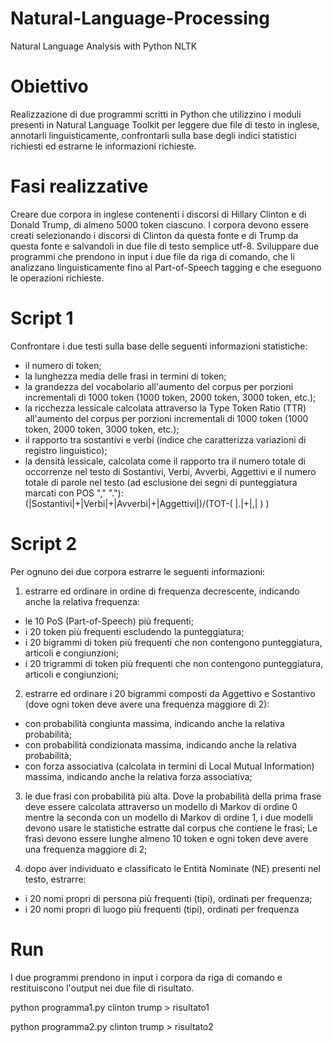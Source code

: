 # Natural-Language-Processing
Natural Language Analysis with Python NLTK

# Obiettivo

Realizzazione di due programmi scritti in Python che utilizzino i moduli presenti in Natural Language Toolkit per leggere due file di testo in inglese, annotarli linguisticamente, confrontarli sulla base degli indici statistici richiesti ed estrarne le informazioni richieste.

# Fasi realizzative
Creare due corpora in inglese contenenti i discorsi di Hillary Clinton e di Donald Trump, di almeno 5000 token ciascuno. I corpora devono essere creati selezionando i discorsi di Clinton da questa fonte e di Trump da questa fonte e salvandoli in due file di testo semplice utf-8. Sviluppare due programmi che prendono in input i due file da riga di comando, che li analizzano linguisticamente fino al Part-of-Speech tagging e che eseguono le operazioni richieste.

# Script 1
Confrontare i due testi sulla base delle seguenti informazioni statistiche:
- il numero di token;
- la lunghezza media delle frasi in termini di token;
- la grandezza del vocabolario all'aumento del corpus per porzioni incrementali di 1000 token (1000 token, 2000 token, 3000 token, etc.);
- la ricchezza lessicale calcolata attraverso la Type Token Ratio (TTR) all'aumento del corpus per porzioni incrementali di 1000 token (1000 token, 2000 token, 3000 token, etc.);
- il rapporto tra sostantivi e verbi (indice che caratterizza variazioni di registro linguistico);
- la densità lessicale, calcolata come il rapporto tra il numero totale di occorrenze nel testo di Sostantivi, Verbi, Avverbi, Aggettivi e il numero totale di parole nel testo (ad esclusione dei segni di punteggiatura marcati con POS "," "."): (|Sostantivi|+|Verbi|+|Avverbi|+|Aggettivi|)/(TOT-( |.|+|,| ) )

# Script 2
Per ognuno dei due corpora estrarre le seguenti informazioni:

1. estrarre ed ordinare in ordine di frequenza decrescente, indicando anche la relativa frequenza:

- le 10 PoS (Part-of-Speech) più frequenti;
- i 20 token più frequenti escludendo la punteggiatura;
- i 20 bigrammi di token più frequenti che non contengono punteggiatura, articoli e congiunzioni;
- i 20 trigrammi di token più frequenti che non contengono punteggiatura, articoli e congiunzioni;

2. estrarre ed ordinare i 20 bigrammi composti da Aggettivo e Sostantivo (dove ogni token deve avere una frequenza maggiore di 2):

- con probabilità congiunta massima, indicando anche la relativa probabilità;
- con probabilità condizionata massima, indicando anche la relativa probabilità;
- con forza associativa (calcolata in termini di Local Mutual Information) massima, indicando anche la relativa forza associativa;

3. le due frasi con probabilità più alta. Dove la probabilità della prima frase deve essere calcolata attraverso un modello di Markov di ordine 0 mentre la seconda con un modello di Markov di ordine 1, i due modelli devono usare le statistiche estratte dal corpus che contiene le frasi; Le frasi devono essere lunghe almeno 10 token e ogni token deve avere una frequenza maggiore di 2;

4. dopo aver individuato e classificato le Entità Nominate (NE) presenti nel testo, estrarre:

- i 20 nomi propri di persona più frequenti (tipi), ordinati per frequenza;
- i 20 nomi propri di luogo più frequenti (tipi), ordinati per frequenza

# Run
I due programmi prendono in input i corpora da riga di comando e restituiscono l'output nei due file di risultato.

python programma1.py clinton trump > risultato1

python programma2.py clinton trump > risultato2

